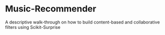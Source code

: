 # Music-Recommender
A descriptive walk-through on how to build content-based and collaborative filters using Scikit-Surprise
